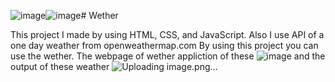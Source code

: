 ![image](https://github.com/Avi8530/Wether/assets/135102881/19cba009-9722-49e9-8173-84506d7a640d)![image](https://github.com/Avi8530/Wether/assets/135102881/593fa538-b68f-45bc-8d81-75e4a4972a2c)# Wether

This project I made by using HTML, CSS, and JavaScript. Also I use API of a one day weather from openweathermap.com By using this 
project you can use the wether.
The webpage of wether appliction of these
![image](https://github.com/Avi8530/Wether/assets/135102881/0c5c3d94-1044-4736-945e-2fbbdd916711) 
 and the  output of these weather 
![Uploading image.png…]()



